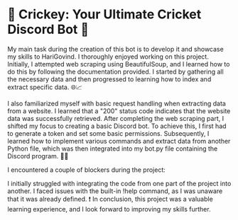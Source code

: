 # 🏏 Crickey: Your Ultimate Cricket Discord Bot 🏏

My main task during the creation of this bot is to develop it and showcase my skills to HariGovind. I thoroughly enjoyed working on this project. Initially, I attempted web scraping using BeautifulSoup, and I learned how to do this by following the documentation provided. I started by gathering all the necessary data and then progressed to learning how to index and extract specific data. 🌐📈

I also familiarized myself with basic request handling when extracting data from a website. I learned that a "200" status code indicates that the website data was successfully retrieved. After completing the web scraping part, I shifted my focus to creating a basic Discord bot. To achieve this, I first had to generate a token and set some basic permissions. Subsequently, I learned how to implement various commands and extract data from another Python file, which was then integrated into my bot.py file containing the Discord program. 🤖🔑

I encountered a couple of blockers during the project:

I initially struggled with integrating the code from one part of the project into another.
I faced issues with the built-in !help command, as I was unaware that it was already defined. ❗
In conclusion, this project was a valuable learning experience, and I look forward to improving my skills further.

